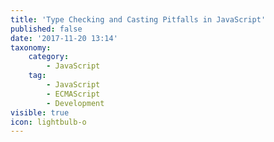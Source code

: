 ```yaml
---
title: 'Type Checking and Casting Pitfalls in JavaScript'
published: false
date: '2017-11-20 13:14'
taxonomy:
    category:
        - JavaScript
    tag:
        - JavaScript
        - ECMAScript
        - Development
visible: true
icon: lightbulb-o
---
```


